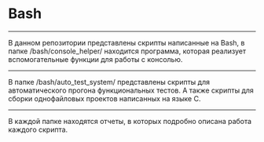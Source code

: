 # Bash

<hr>
В данном репозитории представлены скрипты написанные на Bash, в папке /bash/console_helper/ находится программа, которая реализует
вспомогательные функции для работы с консолью.
<hr>
В папке /bash/auto_test_system/ представлены скрипты для автоматического прогона функциональных тестов. А также скрипты для сборки однофайловых проектов написанных на 
языке C. 
<hr>
В каждой папке находятся отчеты, в которых подробно описана работа каждого скрипта.
